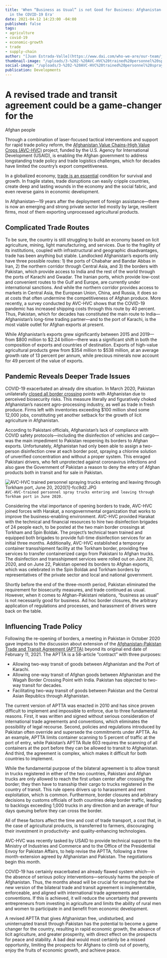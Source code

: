 ```yaml
---
title: 'When “Business as Usual” is not Good for Business: Afghanistan-Pakistan Trade
  in the COVID-19 Era'
date: 2021-04-12 14:23:00 -04:00
published: false
tags:
- agriculture
- covid-19
- economic-growth
- trade
- supply-chain
author: "[Juan Estrada-Valle](https://www.dai.com/who-we-are/our-team/juan-estrada-valle)"
thumbnail-image: "/uploads/3-%202-%20AVC-HVC%20trained%20personnel%20spraying%20trucks%20entering%20and%20leaving%20through%20Torkham%20port,%20June%2020,%202020%5B1%5D.JPG"
social-image: "/uploads/3-%202-%20AVC-HVC%20trained%20personnel%20spraying%20trucks%20entering%20and%20leaving%20through%20Torkham%20port,%20June%2020,%202020%5B1%5D.JPG"
publication: Developments
---
```


# A revised trade and transit agreement could be a game-changer for the
Afghan people

Through a combination of laser-focused tactical interventions and support for rapid trade policy reform, the [Afghanistan Value Chains-High Value Crops (AVC-HVC)](https://www.dai.com/our-work/projects/afghanistan-value-chains-high-value-crops) project, funded by the U.S. Agency for International Development (USAID), is enabling the Afghan government to address longstanding trade policy and trade logistics challenges, which for decades have limited the country’s export competitiveness.







In a globalized economy, [trade is an essential](https://dai-global-developments.com/articles/trade-in-the-time-of-covid-19-risk-or-opportunity) condition for survival and growth. In fragile states, trade disruptions can easily cripple countries, create deep and lasting wounds in the economy and the social fabric, and even reverse gains in economic development.

In Afghanistan—19 years after the deployment of foreign assistance—there is now an emerging and strong private sector led mostly by large, resilient firms, most of them exporting unprocessed agricultural products.
 
## Complicated Trade Routes

To be sure, the country is still struggling to build an economy based on licit agriculture, mining, light manufacturing, and services. Due to the fragility of its institutions, coupled with infrastructural and geographic disadvantages, trade has been anything but stable. Landlocked Afghanistan’s exports only have three possible routes: 1) the ports of Chabahar and Bandar Abbas in Iran, 2) the northern corridor through Central Asia, and 3) the borders with Pakistan, which provide access to India and the rest of the world through the ports of Karachi and Gwadar. 
The Iranian ports, which provide low-cost and convenient routes to the Gulf and Europe, are currently under international sanctions. And while the northern corridor provides access to markets in Central Asia, the European Union, China, and Russia, it does so at costs that often undermine the competitiveness of Afghan produce. More recently, a survey conducted by AVC-HVC shows that the COVID-19 pandemic has increased shipping costs through this route by 40 percent. Thus, Pakistan, which for decades has constituted the main route to India—Afghanistan’s long-time trading partner—and to the port of Karachi, is the most viable outlet for Afghan exports at present. 

While Afghanistan’s exports grew significantly between 2015 and 2019—from $800 million to $2.24 billion—there was a significant shift in both the composition of exports and countries of destination. Exports of high-value agricultural products grew from $354 million to $538 million, at an average growth rate of 13 percent per annum, while precious minerals now account for 49 percent of the value of exports.

## Pandemic Reveals Deeper Trade Issues

COVID-19 exacerbated an already dire situation. In March 2020, Pakistan unilaterally [closed all border crossing](https://www.voanews.com/science-health/coronavirus-outbreak/pakistan-shuts-afghan-border-stop-spread-coronavirus) points with Afghanistan due to perceived biosecurity risks. This measure literally and figuratively choked Afghanistan’s nascent agro-processing industry, as well as trade in fresh produce. Firms left with inventories exceeding $100 million shed some 12,000 jobs, constituting yet another setback for the growth of licit agriculture in Afghanistan. 
  
According to Pakistani officials, Afghanistan’s lack of compliance with COVID safety protocols—including the disinfection of vehicles and cargo—was the main impediment to Pakistan reopening its borders to Afghan exports. Unfortunately, Afghanistan had only been able to assign a two-person disinfection crew at each border post, spraying a chlorine solution of unverified concentration and without a proper system. This enraged Pakistani drivers, who felt unprotected against coronavirus infections and also gave the Government of Pakistan a reason to deny the entry of Afghan products both in transit and for sale in Pakistan. 

![AVC-HVC trained personnel spraying trucks entering and leaving through Torkham port, June 20, 2020[1]-fcc9d2.JPG](/uploads/AVC-HVC%20trained%20personnel%20spraying%20trucks%20entering%20and%20leaving%20through%20Torkham%20port,%20June%2020,%202020%5B1%5D-fcc9d2.JPG)`AVC-HVC-trained personnel spray trucks entering and leaving through Torkham port in June 2020.`

Considering the vital importance of opening borders to trade, AVC-HVC joined forces with Harakat, a nongovernmental organization that works to improve the business-enabling environment. AVC-HVC provided Harakat with the technical and financial resources to hire two disinfection brigades of 24 people each, to be posted at the two main border crossings at Torkham and Spin Boldak. The project’s technical team trained and equipped both brigades to provide full-time disinfection services for an initial three months. Additionally, AVC-HVC established a temporary container transshipment facility at the Torkham border, providing free services to transfer containerized cargo from Pakistani to Afghan trucks. The disinfection and transshipment services were rolled out on June 20, 2020, and on June 22, Pakistan opened its borders to Afghan exports, which was celebrated in the Spin Boldak and Torkham borders by representatives of the private sector and local and national government.  

Shortly before the end of the three-month period, Pakistan eliminated the requirement for biosecurity measures, and trade continued as usual. However, when it comes to Afghan-Pakistani relations, “business as usual” is not necessarily good for business. Ad hoc border closures, the arbitrary application of regulations and processes, and harassment of drivers were back on the table.

## Influencing Trade Policy 

Following the re-opening of borders, a meeting in Pakistan in October 2020 gave impetus to the discussion about extension of the [Afghanistan-Pakistan Trade and Transit Agreement (APTTA)](https://en.wikipedia.org/wiki/Afghanistan%E2%80%93Pakistan_Transit_Trade_Agreement) beyond its original end date of February 11, 2021. The APTTA is a 58-article “contract” with three purposes:

* Allowing two-way transit of goods between Afghanistan and the Port of Karachi.
* Allowing one-way transit of Afghan goods between Afghanistan and the Wagah Border Crossing Point with India. Pakistan has objected to two-way transit for decades.
* Facilitating two-way transit of goods between Pakistan and the Central Asian Republics through Afghanistan.

The current version of APTTA was enacted in 2010 and has since proven difficult to implement and impossible to enforce, due to three fundamental reasons. First, it was written and signed without serious consideration of international trade agreements and conventions, which eliminates the possibility of legal recourse. Second, policies and regulations introduced by Pakistan often override and supersede the commitments under APTTA. As an example, APTTA limits container scanning to 5 percent of traffic at the port of entry, while Pakistan’s APTTA Rule 603 requires the scanning of all containers at the port before they can be allowed to transit to Afghanistan. And third, the agreement is complex, which makes it difficult for both countries to implement.

While the fundamental purpose of the bilateral agreement is to allow transit in trucks registered in either of the two countries, Pakistani and Afghan trucks are only allowed to reach the first urban center after crossing the border; they then have to transship their cargo to trucks registered in the country of transit. This rule opens drivers up to harassment and rent exploitation, which is common. Furthermore, border closures and arbitrary decisions by customs officials of both countries delay border traffic, leading to backlogs exceeding 1,000 trucks in any direction and an average of four days queuing before they can cross the border. 

All of these factors affect the time and cost of trade transport, a cost that, in the case of agricultural products, is transferred to farmers, discouraging their investment in productivity- and quality-enhancing technologies.

AVC-HVC was recently tasked by USAID to provide technical support to the Ministry of Industries and Commerce and to the Office of the Presidential Envoy for Pakistan Affairs, to help revise the APTTA, following a three month-extension agreed by Afghanistan and Pakistan. The negotiations begin this month.

COVID-19 has certainly exacerbated an already flawed system which—in the absence of serious policy interventions—seriously harms the people of Afghanistan. Thus, the months ahead will be crucial for ensuring that the new version of the bilateral trade and transit agreement is implementable, enforceable, and aligned with international trade agreements and conventions. If this is achieved, it will reduce the uncertainty that prevents entrepreneurs from investing in agriculture and limits the ability of rural men and women to participate in and benefit from economic development. 

A revised APTTA that gives Afghanistan free, undisturbed, and uninterrupted transit through Pakistan has the potential to become a game changer for the country, resulting in rapid economic growth, the advance of licit agriculture, and greater prosperity, with direct effect on the prospects for peace and stability. A bad deal would most certainly be a missed opportunity, limiting the prospects for Afghans to climb out of poverty, enjoy the fruits of economic growth, and achieve peace. 